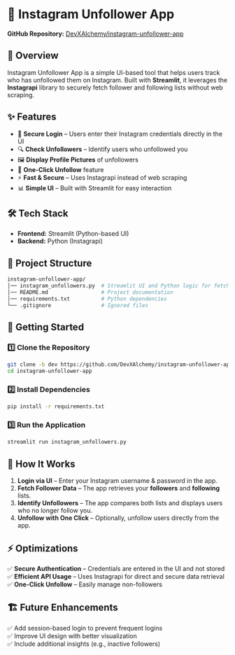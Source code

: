 # 📸 Instagram Unfollower App  

**GitHub Repository:** [DevXAlchemy/instagram-unfollower-app](https://github.com/DevXAlchemy/instagram-unfollower-app/tree/dev)  

## 📌 Overview  
Instagram Unfollower App is a simple UI-based tool that helps users track who has unfollowed them on Instagram. Built with **Streamlit**, it leverages the **Instagrapi** library to securely fetch follower and following lists without web scraping.  

## ✨ Features  
- 🔐 **Secure Login** – Users enter their Instagram credentials directly in the UI  
- 🔍 **Check Unfollowers** – Identify users who unfollowed you  
- 🖼 **Display Profile Pictures** of unfollowers  
- 🚀 **One-Click Unfollow** feature  
- ⚡ **Fast & Secure** – Uses Instagrapi instead of web scraping  
- 📊 **Simple UI** – Built with Streamlit for easy interaction  

## 🛠 Tech Stack  
- **Frontend:** Streamlit (Python-based UI)  
- **Backend:** Python (Instagrapi)  

## 📂 Project Structure  
```bash
instagram-unfollower-app/
│── instagram_unfollowers.py  # Streamlit UI and Python logic for fetching and processing data
│── README.md                 # Project documentation
│── requirements.txt          # Python dependencies
└── .gitignore                # Ignored files
```

## 🚀 Getting Started  

### 1️⃣ Clone the Repository  
```bash
git clone -b dev https://github.com/DevXAlchemy/instagram-unfollower-app.git
cd instagram-unfollower-app
```

### 2️⃣ Install Dependencies  
```bash
pip install -r requirements.txt
```

### 3️⃣ Run the Application  
```bash
streamlit run instagram_unfollowers.py
```

## 🔑 How It Works  
1. **Login via UI** – Enter your Instagram username & password in the app.  
2. **Fetch Follower Data** – The app retrieves your **followers** and **following** lists.  
3. **Identify Unfollowers** – The app compares both lists and displays users who no longer follow you.  
4. **Unfollow with One Click** – Optionally, unfollow users directly from the app.  

## ⚡ Optimizations  
✅ **Secure Authentication** – Credentials are entered in the UI and not stored  
✅ **Efficient API Usage** – Uses Instagrapi for direct and secure data retrieval  
✅ **One-Click Unfollow** – Easily manage non-followers  

## 🏗 Future Enhancements  
✅ Add session-based login to prevent frequent logins  
✅ Improve UI design with better visualization  
✅ Include additional insights (e.g., inactive followers)  
